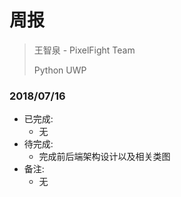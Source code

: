 # 周报

> 王智泉 - PixelFight Team
>
> Python UWP

### 2018/07/16

- 已完成: 
  - 无
- 待完成: 
  - 完成前后端架构设计以及相关类图
- 备注:
  - 无